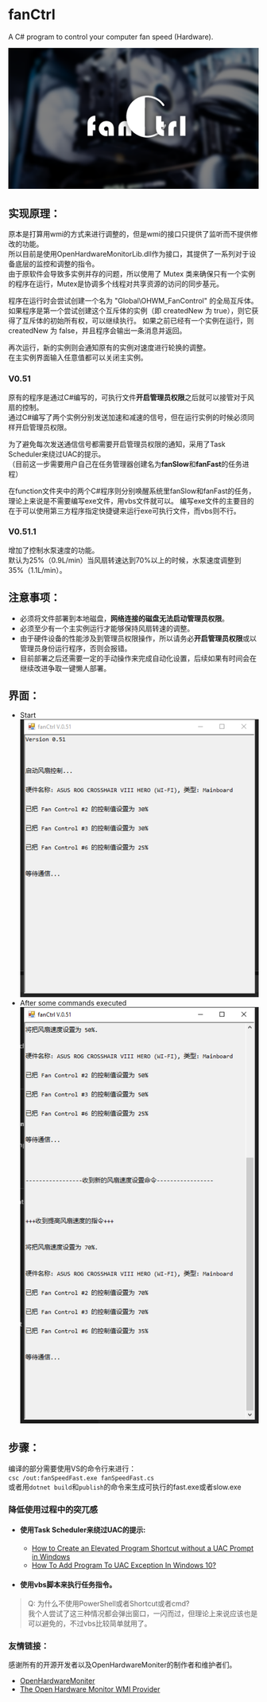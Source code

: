 # fanCtrl
A C# program to control your computer fan speed (Hardware).  
  
![image](./public/image/fanCtrl.png)  

## 实现原理：
原本是打算用wmi的方式来进行调整的，但是wmi的接口只提供了监听而不提供修改的功能。  
所以目前是使用OpenHardwareMonitorLib.dll作为接口，其提供了一系列对于设备底层的监控和调整的指令。  
由于原软件会导致多实例并存的问题，所以使用了 Mutex 类来确保只有一个实例的程序在运行，Mutex是协调多个线程对共享资源的访问的同步基元。  

程序在运行时会尝试创建一个名为 "Global\\OHWM_FanControl" 的全局互斥体。如果程序是第一个尝试创建这个互斥体的实例（即 createdNew 为 true），则它获得了互斥体的初始所有权，可以继续执行。  如果之前已经有一个实例在运行，则 createdNew 为 false，并且程序会输出一条消息并返回。  

再次运行，新的实例则会通知原有的实例对速度进行轮换的调整。  
在主实例界面输入任意值都可以关闭主实例。  

### V0.51
原有的程序是通过C#编写的，可执行文件**开启管理员权限**之后就可以接管对于风扇的控制。  
通过C#编写了两个实例分别发送加速和减速的信号，但在运行实例的时候必须同样开启管理员权限。  
  
为了避免每次发送通信信号都需要开启管理员权限的通知，采用了Task Scheduler来绕过UAC的提示。  
（目前这一步需要用户自己在任务管理器创建名为**fanSlow**和**fanFast**的任务进程）

在function文件夹中的两个C#程序则分别唤醒系统里fanSlow和fanFast的任务，理论上来说是不需要编写exe文件，用vbs文件就可以。
编写exe文件的主要目的在于可以使用第三方程序指定快捷键来运行exe可执行文件，而vbs则不行。

### V0.51.1
增加了控制水泵速度的功能。  
默认为25%（0.9L/min）当风扇转速达到70%以上的时候，水泵速度调整到35%（1.1L/min）。  

## 注意事项：
- 必须将文件部署到本地磁盘，**网络连接的磁盘无法启动管理员权限**。  
- 必须至少有一个主实例运行才能够保持风扇转速的调整。
- 由于硬件设备的性能涉及到管理员权限操作，所以请务必**开启管理员权限**或以管理员身份运行程序，否则会报错。
- 目前部署之后还需要一定的手动操作来完成自动化设置，后续如果有时间会在继续改进争取一键懒人部署。
## 界面：
- Start   
![image](./public/image/software.png)  
- After some commands executed  
![image](./public/image/software2.png)  
## 步骤：
编译的部分需要使用VS的命令行来进行：  
`csc /out:fanSpeedFast.exe fanSpeedFast.cs`  
或者用`dotnet build`和`publish`的命令来生成可执行的fast.exe或者slow.exe
  
### 降低使用过程中的突兀感
- #### 使用Task Scheduler来绕过UAC的提示:
    - [How to Create an Elevated Program Shortcut without a UAC Prompt in Windows](https://www.sevenforums.com/tutorials/11949-elevated-program-shortcut-without-uac-prompt-create.html)
    - [How To Add Program To UAC Exception In Windows 10?](https://silicophilic.com/add-program-to-uac-exception/)
- #### 使用vbs脚本来执行任务指令。
> Q: 为什么不使用PowerShell或者Shortcut或者cmd?  
我个人尝试了这三种情况都会弹出窗口，一闪而过，但理论上来说应该也是可以避免的，不过vbs比较简单就用了。


### 友情链接：
感谢所有的开源开发者以及OpenHardwareMoniter的制作者和维护者们。
- [OpenHardwareMoniter](https://github.com/openhardwaremonitor/openhardwaremonitor)  
- [The Open Hardware Monitor WMI Provider](https://openhardwaremonitor.org/wordpress/wp-content/uploads/2011/04/OpenHardwareMonitor-WMI.pdf)